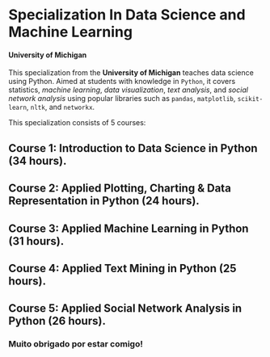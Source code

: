 # Specialization In Data Science and Machine Learning

#### University of Michigan

This specialization from the **University of Michigan** teaches data science using Python. Aimed at students with knowledge in `Python`, it covers statistics, *machine learning*, *data visualization*, *text analysis*, and *social network analysis* using popular libraries such as `pandas`, `matplotlib`, `scikit-learn`, `nltk`, and `networkx`.

This specialization consists of 5 courses:

## Course 1: Introduction to Data Science in Python ($34$ hours).

## Course 2: Applied Plotting, Charting & Data Representation in Python ($24$ hours).
  
## Course 3: Applied Machine Learning in Python ($31$ hours).

## Course 4: Applied Text Mining in Python ($25$ hours).

## Course 5: Applied Social Network Analysis in Python ($26$ hours).

### Muito obrigado por estar comigo!
